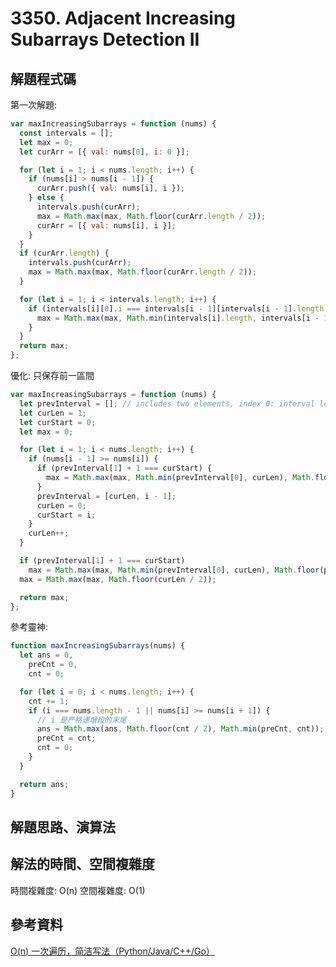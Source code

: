 # 3350. Adjacent Increasing Subarrays Detection II

## 解題程式碼

第一次解題:

```javascript
var maxIncreasingSubarrays = function (nums) {
  const intervals = [];
  let max = 0;
  let curArr = [{ val: nums[0], i: 0 }];

  for (let i = 1; i < nums.length; i++) {
    if (nums[i] > nums[i - 1]) {
      curArr.push({ val: nums[i], i });
    } else {
      intervals.push(curArr);
      max = Math.max(max, Math.floor(curArr.length / 2));
      curArr = [{ val: nums[i], i }];
    }
  }
  if (curArr.length) {
    intervals.push(curArr);
    max = Math.max(max, Math.floor(curArr.length / 2));
  }

  for (let i = 1; i < intervals.length; i++) {
    if (intervals[i][0].i === intervals[i - 1][intervals[i - 1].length - 1].i + 1) {
      max = Math.max(max, Math.min(intervals[i].length, intervals[i - 1].length));
    }
  }
  return max;
};
```

優化: 只保存前一區間

```javascript
var maxIncreasingSubarrays = function (nums) {
  let prevInterval = []; // includes two elements, index 0: interval length, index 1: interval end index
  let curLen = 1;
  let curStart = 0;
  let max = 0;

  for (let i = 1; i < nums.length; i++) {
    if (nums[i - 1] >= nums[i]) {
      if (prevInterval[1] + 1 === curStart) {
        max = Math.max(max, Math.min(prevInterval[0], curLen), Math.floor(prevInterval[0] / 2), Math.floor(curLen / 2));
      }
      prevInterval = [curLen, i - 1];
      curLen = 0;
      curStart = i;
    }
    curLen++;
  }

  if (prevInterval[1] + 1 === curStart)
    max = Math.max(max, Math.min(prevInterval[0], curLen), Math.floor(prevInterval[0] / 2), Math.floor(curLen / 2));
  max = Math.max(max, Math.floor(curLen / 2));

  return max;
};
```

參考靈神:

```javascript
function maxIncreasingSubarrays(nums) {
  let ans = 0,
    preCnt = 0,
    cnt = 0;

  for (let i = 0; i < nums.length; i++) {
    cnt += 1;
    if (i === nums.length - 1 || nums[i] >= nums[i + 1]) {
      // i 是严格递增段的末尾
      ans = Math.max(ans, Math.floor(cnt / 2), Math.min(preCnt, cnt));
      preCnt = cnt;
      cnt = 0;
    }
  }

  return ans;
}
```

## 解題思路、演算法

## 解法的時間、空間複雜度

時間複雜度: O(n)
空間複雜度: O(1)

## 參考資料

[O(n) 一次遍历，简洁写法（Python/Java/C++/Go）](https://leetcode.cn/problems/adjacent-increasing-subarrays-detection-ii/solutions/2983500/on-yi-ci-bian-li-jian-ji-xie-fa-pythonja-ye0a/)
